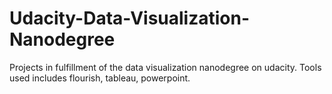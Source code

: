 # Udacity-Data-Visualization-Nanodegree
Projects in fulfillment of the data visualization nanodegree on udacity. Tools used includes flourish, tableau, powerpoint.
